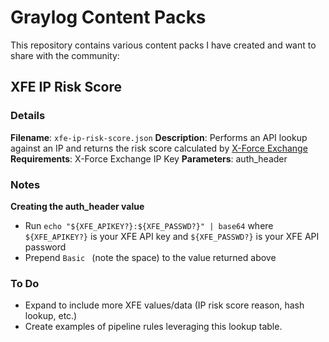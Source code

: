# Graylog Content Packs

This repository contains various content packs I have created and want to share with the community:

## XFE IP Risk Score
### Details
**Filename**: `xfe-ip-risk-score.json`
**Description**: Performs an API lookup against an IP and returns the risk score calculated by [X-Force Exchange](https://exchange.xforce.ibmcloud.com)
**Requirements**: X-Force Exchange IP Key
**Parameters**: auth_header

### Notes
**Creating the auth_header value**
- Run `echo "${XFE_APIKEY?}:${XFE_PASSWD?}" | base64` where `${XFE_APIKEY?}` is your XFE API key and `${XFE_PASSWD?}` is your XFE API password
- Prepend `Basic ` (note the space) to the value returned above

### To Do
- Expand to include more XFE values/data (IP risk score reason, hash lookup, etc.)
- Create examples of pipeline rules leveraging this lookup table.
